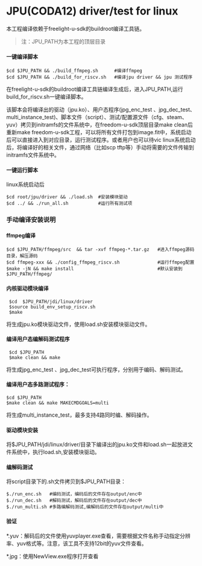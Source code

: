 # JPU(CODA12) driver/test  for linux

本工程编译依赖于freelight-u-sdk的buildroot编译工具链。

> 注：JPU_PATH为本工程的顶层目录

#### 一键编译脚本

```shell
$cd $JPU_PATH && ./build_ffmpeg.sh   	#编译ffmpeg
$cd $JPU_PATH && ./build_for_riscv.sh	#编译jpu driver && jpu 测试程序
```

在freelight-u-sdk的buildroot编译工具链编译生成后，进入JPU_PATH,运行build_for_riscv.sh一键编译脚本。

 该脚本会将编译出的驱动（jpu.ko）、用户态程序(jpg_enc_test 、jpg_dec_test、multi_instance_test)、脚本文件（script）、测试/配置源文件（cfg、steam、yuv）拷贝到initramfs的文件系统中，在freedom-u-sdk顶层目录make clean后重新make freedom-u-sdk工程，可以将所有文件打包到image.fit中，系统启动后可以直接进入到对应目录，运行测试程序。或者用户也可以待vic linux系统启动后，将编译好的相关文件，通过网络（比如scp tftp等）手动将需要的文件传输到initramfs文件系统中。

#### 一键运行脚本

linux系统启动后

```shell
$cd root/jpu/driver && ./load.sh  #安装模块驱动
$cd ../ && ./run_all.sh 		  #运行所有测试项
```

### 手动编译安装说明

#### ffmpeg编译

```shell
$cd $JPU_PATH/ffmpeg/src  && tar -xvf ffmpeg-*.tar.gz   #进入ffmpeg源码目录，解压源码
$cd ffmpeg-xxx && ./config_ffmpeg_riscv.sh     			#运行ffmpeg配置
$make -jN && make install 								#默认安装到 $JPU_PATH/ffmpeg/
```

#### 内核驱动模块编译

```shell
 $cd  $JPU_PATH/jdi/linux/driver
 $source build_env_setup_riscv.sh
 $make
```

将生成jpu.ko模块驱动文件，使用load.sh安装模块驱动文件。

#### 编译用户态编解码测试程序

```shell
 $cd $JPU_PATH
 $make clean && make
```

将生成jpg_enc_test 、jpg_dec_test可执行程序，分别用于编码、解码测试。

#### 编译用户态多路测试程序：

```shell
$cd $JPU_PATH
$make clean && make MAKECMDGOALS=multi
```

将生成multi_instance_test，最多支持4路同时编、解码操作。

#### 驱动模块安装

将$JPU_PATH/jdi/linux/driver/目录下编译出的jpu.ko文件和load.sh一起放进文件系统中，执行load.sh,安装模块驱动。

#### 编解码测试

将script目录下的.sh文件拷贝到$JPU_PATH目录：

```shell
$./run_enc.sh   #编码测试，编码后的文件存在output/enc中
$./run_dec.sh   #解码测试，解码后的文件存在output/dec中
$./run_multi.sh #多路编解码测试,编解码后的文件存在output/multi中
```

#### 验证

*.yuv：解码后的文件使用yuvplayer.exe查看，需要根据文件名称手动指定分辨率、yuv格式等。注意，该工具不支持12bit的yuv文件查看。

*.jpg：使用NewView.exe程序打开查看
